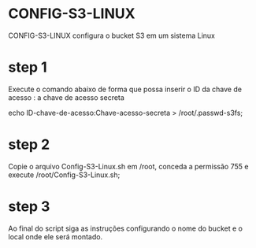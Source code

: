 # CONFIG-S3-LINUX
CONFIG-S3-LINUX  configura o bucket S3 em um sistema Linux

# step 1
Execute o comando abaixo de forma que possa inserir o ID da chave de acesso : a chave de acesso secreta

echo ID-chave-de-acesso:Chave-acesso-secreta > /root/.passwd-s3fs;

# step 2
Copie o arquivo Config-S3-Linux.sh em /root, conceda a permissão 755 e execute /root/Config-S3-Linux.sh;

# step 3
Ao final do script siga as instruções configurando o nome do bucket e o local onde ele será montado.
